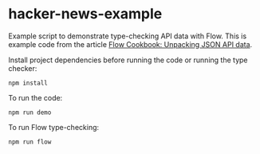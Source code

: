 # hacker-news-example

Example script to demonstrate type-checking API data with Flow.
This is example code from the article
[Flow Cookbook: Unpacking JSON API data](TODO).

Install project dependencies before running the code or running the type checker:

    npm install

To run the code:

    npm run demo

To run Flow type-checking:

    npm run flow
